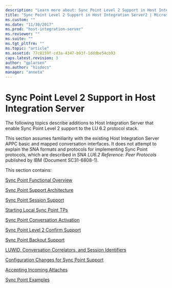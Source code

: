 ```yaml
---
description: "Learn more about: Sync Point Level 2 Support in Host Integration Server"
title: "Sync Point Level 2 Support in Host Integration Server2 | Microsoft Docs"
ms.custom: ""
ms.date: "11/30/2017"
ms.prod: "host-integration-server"
ms.reviewer: ""
ms.suite: ""
ms.tgt_pltfrm: ""
ms.topic: "article"
ms.assetid: 77c8159f-cd3a-4347-b93f-1dddbe54cb93
caps.latest.revision: 3
author: "gplarsen"
ms.author: "hisdocs"
manager: "anneta"
---
```

# Sync Point Level 2 Support in Host Integration Server
The following topics describe additions to Host Integration Server that enable Sync Point Level 2 support to the LU 6.2 protocol stack.  
  
 This section assumes familiarity with the existing Host Integration Server APPC basic and mapped conversation interfaces. It does not attempt to explain the SNA formats and protocols for implementing Sync Point protocols, which are described in *SNA LU6.2 Reference: Peer Protocols* published by IBM (Document SC31-6808-1).  
  
 This section contains:  
  
 [Sync Point Functional Overview](../core/sync-point-functional-overview2.md)  
  
 [Sync Point Support Architecture](../core/sync-point-support-architecture2.md)  
  
 [Sync Point Session Support](../core/sync-point-session-support2.md)  
  
 [Starting Local Sync Point TPs](../core/starting-local-sync-point-tps2.md)  
  
 [Sync Point Conversation Activation](../core/sync-point-conversation-activation2.md)  
  
 [Sync Point Level 2 Confirm Support](../core/sync-point-level-2-confirm-support1.md)  
  
 [Sync Point Backout Support](../core/sync-point-backout-support1.md)  
  
 [LUWID, Conversation Correlators, and Session Identifiers](../core/luwid-conversation-correlators-and-session-identifiers2.md)  
  
 [Configuration Changes for Sync Point Support](../core/configuration-changes-for-sync-point-support2.md)  
  
 [Accepting Incoming Attaches](../core/accepting-incoming-attaches2.md)  
  
 [Sync Point Examples](../core/sync-point-examples1.md)
